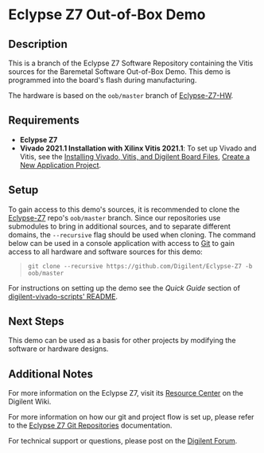 # Eclypse Z7 Out-of-Box Demo 

## Description

This is a branch of the Eclypse Z7 Software Repository containing the Vitis sources for the Baremetal Software Out-of-Box Demo. This demo is programmed into the board's flash during manufacturing.

The hardware is based on the `oob/master` branch of [Eclypse-Z7-HW](https://github.com/Digilent/Eclypse-Z7-HW).

## Requirements

* **Eclypse Z7**
* **Vivado 2021.1 Installation with Xilinx Vitis 2021.1**: To set up Vivado and Vitis, see the [Installing Vivado, Vitis, and Digilent Board Files](https://reference.digilentinc.com/vivado/installing-vivado/start), [Create a New Application Project](https://reference.digilentinc.com/programmable-logic/guides/vitis-create-app).

## Setup

To gain access to this demo's sources, it is recommended to clone the [Eclypse-Z7](https://github.com/Digilent/Eclypse-Z7) repo's `oob/master` branch. Since our repositories use submodules to bring in additional sources, and to separate different domains, the `--recursive` flag should be used when cloning. The command below can be used in a console application with access to [Git](https://git-scm.com/) to gain access to all hardware and software sources for this demo:

> `git clone --recursive https://github.com/Digilent/Eclypse-Z7 -b oob/master`

For instructions on setting up the demo see the *Quick Guide* section of [digilent-vivado-scripts' README](https://github.com/Digilent/digilent-vivado-scripts/blob/5dee436ae7810e2fa098d298308567c73736a639/README.md).

## Next Steps

This demo can be used as a basis for other projects by modifying the software or hardware designs.

## Additional Notes

For more information on the Eclypse Z7, visit its [Resource Center](https://reference.digilentinc.com/reference/programmable-logic/eclypse-z7/start) on the Digilent Wiki.

For more information on how our git and project flow is set up, please refer to the [Eclypse Z7 Git Repositories](https://reference.digilentinc.com/reference/programmable-logic/eclypse-z7/git) documentation.

For technical support or questions, please post on the [Digilent Forum](forum.digilentinc.com).